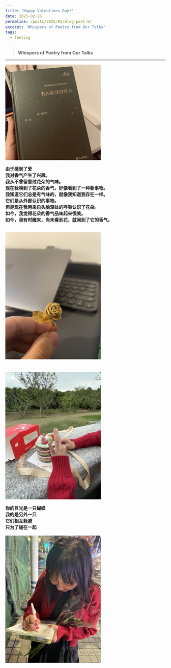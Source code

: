 ```yaml
---
title: 'Happy Valentines Day!'
date: 2025-02-16 
permalink: /posts/2025/02/blog-post-8/
excerpt: 'Whispers of Poetry from Our Talks'
tags:
  - feeling
---
```


> **Whispers of Poetry from Our Talks**

---

<img src='/images/book.jpg' height="300" width="300"><br>

**由于感到了爱**<br>
**我对香气产生了兴趣。**<br>
**我从不曾留意过花朵的气味。**<br>
**现在我嗅到了花朵的香气，好像看到了一种新事物。**<br>
**我知道它们总是有气味的，就像我知道我存在一样。**<br>
**它们是从外部认识的事物。**<br>
**但是现在我用来自头脑深处的呼吸认识了花朵。**<br>
**如今，我觉得花朵的香气品味起来很美。**<br>
**如今，我有时醒来，尚未看到花，就闻到了它的香气。**<br>

<img src='/images/flower.JPG' height="400" width="300"><br>
---
<br><img src='/images/cake.JPG' height="400" width="300"><br>

**你的目光是一只蝴蝶**<br>
**我的是另外一只**<br>
**它们相互躲避**<br>
**只为了碰在一起**<br>
<br><img src='/images/her.JPG' height="400" width="300"><br>
